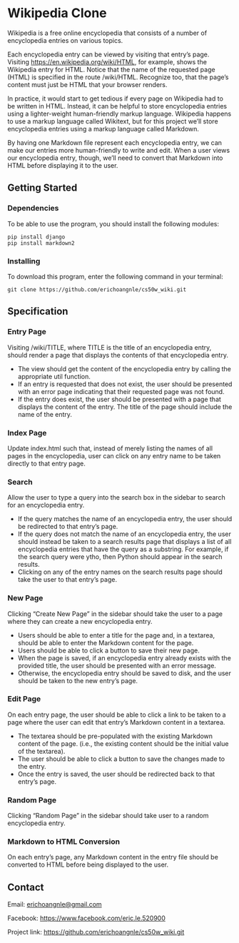 # Wikipedia Clone

Wikipedia is a free online encyclopedia that consists of a number of encyclopedia entries on various topics.

Each encyclopedia entry can be viewed by visiting that entry’s page. Visiting https://en.wikipedia.org/wiki/HTML, 
for example, shows the Wikipedia entry for HTML. Notice that the name of the requested page (HTML) is specified 
in the route /wiki/HTML. Recognize too, that the page’s content must just be HTML that your browser renders.

In practice, it would start to get tedious if every page on Wikipedia had to be written in HTML. Instead, it 
can be helpful to store encyclopedia entries using a lighter-weight human-friendly markup language. Wikipedia 
happens to use a markup language called Wikitext, but for this project we’ll store encyclopedia entries using 
a markup language called Markdown.

By having one Markdown file represent each encyclopedia entry, we can make our entries more human-friendly to 
write and edit. When a user views our encyclopedia entry, though, we’ll need to convert that Markdown into HTML
before displaying it to the user.

## Getting Started

### Dependencies

To be able to use the program, you should install the following modules:

```
pip install django
pip install markdown2
```

### Installing

To download this program, enter the following command in your terminal:
```
git clone https://github.com/erichoangnle/cs50w_wiki.git
```

## Specification

### Entry Page

Visiting /wiki/TITLE, where TITLE is the title of an encyclopedia entry, should render a page that displays 
the contents of that encyclopedia entry.
 * The view should get the content of the encyclopedia entry by calling the appropriate util function.
 * If an entry is requested that does not exist, the user should be presented with an error page indicating 
 that their requested page was not found.
 * If the entry does exist, the user should be presented with a page that displays the content of the entry. 
 The title of the page should include the name of the entry.

### Index Page

Update index.html such that, instead of merely listing the names of all pages in the encyclopedia, user 
can click on any entry name to be taken directly to that entry page.

### Search

Allow the user to type a query into the search box in the sidebar to search for an encyclopedia entry.
 * If the query matches the name of an encyclopedia entry, the user should be redirected to that entry’s page.
 * If the query does not match the name of an encyclopedia entry, the user should instead be taken to a search 
 results page that displays a list of all encyclopedia entries that have the query as a substring. For example, 
 if the search query were ytho, then Python should appear in the search results.
 * Clicking on any of the entry names on the search results page should take the user to that entry’s page.

### New Page

Clicking “Create New Page” in the sidebar should take the user to a page where they can create a new encyclopedia entry.
 * Users should be able to enter a title for the page and, in a textarea, should be able to enter the Markdown content 
 for the page.
 * Users should be able to click a button to save their new page.
 * When the page is saved, if an encyclopedia entry already exists with the provided title, the user should be presented
 with an error message.
 * Otherwise, the encyclopedia entry should be saved to disk, and the user should be taken to the new entry’s page.
 
### Edit Page

On each entry page, the user should be able to click a link to be taken to a page where the user can edit that entry’s 
Markdown content in a textarea.
 * The textarea should be pre-populated with the existing Markdown content of the page. (i.e., the existing content 
 should be the initial value of the textarea).
 * The user should be able to click a button to save the changes made to the entry.
 * Once the entry is saved, the user should be redirected back to that entry’s page.

### Random Page

Clicking “Random Page” in the sidebar should take user to a random encyclopedia entry.

### Markdown to HTML Conversion

On each entry’s page, any Markdown content in the entry file should be converted to HTML before being displayed to 
the user.

## Contact

Email: erichoangnle@gmail.com

Facebook: https://www.facebook.com/eric.le.520900

Project link: https://github.com/erichoangnle/cs50w_wiki.git
